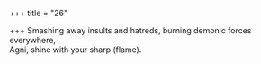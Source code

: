 +++
title = "26"

+++
Smashing away insults and hatreds, burning demonic forces  
everywhere,  
Agni, shine with your sharp (flame).  